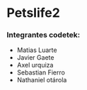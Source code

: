 # Petslife2

### Integrantes codetek:
* Matias Luarte
* Javier Gaete
* Axel urquiza
* Sebastian Fierro
* Nathaniel otárola